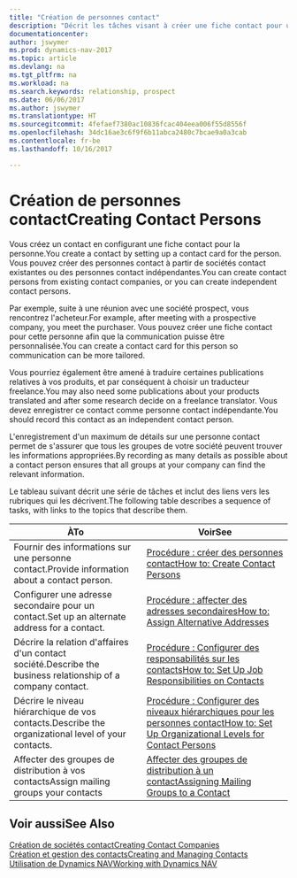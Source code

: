 ```yaml
---
title: "Création de personnes contact"
description: "Décrit les tâches visant à créer une fiche contact pour une personne, par exemple, un prospect ou un fournisseur, afin de définir les relations et personnaliser la communication."
documentationcenter: 
author: jswymer
ms.prod: dynamics-nav-2017
ms.topic: article
ms.devlang: na
ms.tgt_pltfrm: na
ms.workload: na
ms.search.keywords: relationship, prospect
ms.date: 06/06/2017
ms.author: jswymer
ms.translationtype: HT
ms.sourcegitcommit: 4fefaef7380ac10836fcac404eea006f55d8556f
ms.openlocfilehash: 34dc16ae3c6f9f6b11abca2480c7bcae9a0a3cab
ms.contentlocale: fr-be
ms.lasthandoff: 10/16/2017

---
```

# <a name="creating-contact-persons"></a><span data-ttu-id="8dbfe-103">Création de personnes contact</span><span class="sxs-lookup"><span data-stu-id="8dbfe-103">Creating Contact Persons</span></span>
<span data-ttu-id="8dbfe-104">Vous créez un contact en configurant une fiche contact pour la personne.</span><span class="sxs-lookup"><span data-stu-id="8dbfe-104">You create a contact by setting up a contact card for the person.</span></span> <span data-ttu-id="8dbfe-105">Vous pouvez créer des personnes contact à partir de sociétés contact existantes ou des personnes contact indépendantes.</span><span class="sxs-lookup"><span data-stu-id="8dbfe-105">You can create contact persons from existing contact companies, or you can create independent contact persons.</span></span>

<span data-ttu-id="8dbfe-106">Par exemple, suite à une réunion avec une société prospect, vous rencontrez l'acheteur.</span><span class="sxs-lookup"><span data-stu-id="8dbfe-106">For example, after meeting with a prospective company, you meet the purchaser.</span></span> <span data-ttu-id="8dbfe-107">Vous pouvez créer une fiche contact pour cette personne afin que la communication puisse être personnalisée.</span><span class="sxs-lookup"><span data-stu-id="8dbfe-107">You can create a contact card for this person so communication can be more tailored.</span></span>

<span data-ttu-id="8dbfe-108">Vous pourriez également être amené à traduire certaines publications relatives à vos produits, et par conséquent à choisir un traducteur freelance.</span><span class="sxs-lookup"><span data-stu-id="8dbfe-108">You may also need some publications about your products translated and after some research decide on a freelance translator.</span></span> <span data-ttu-id="8dbfe-109">Vous devez enregistrer ce contact comme personne contact indépendante.</span><span class="sxs-lookup"><span data-stu-id="8dbfe-109">You should record this contact as an independent contact person.</span></span>

<span data-ttu-id="8dbfe-110">L'enregistrement d'un maximum de détails sur une personne contact permet de s'assurer que tous les groupes de votre société peuvent trouver les informations appropriées.</span><span class="sxs-lookup"><span data-stu-id="8dbfe-110">By recording as many details as possible about a contact person ensures that all groups at your company can find the relevant information.</span></span>

<span data-ttu-id="8dbfe-111">Le tableau suivant décrit une série de tâches et inclut des liens vers les rubriques qui les décrivent.</span><span class="sxs-lookup"><span data-stu-id="8dbfe-111">The following table describes a sequence of tasks, with links to the topics that describe them.</span></span> 

| <span data-ttu-id="8dbfe-112">À</span><span class="sxs-lookup"><span data-stu-id="8dbfe-112">To</span></span> | <span data-ttu-id="8dbfe-113">Voir</span><span class="sxs-lookup"><span data-stu-id="8dbfe-113">See</span></span> |
| --- | --- |
| <span data-ttu-id="8dbfe-114">Fournir des informations sur une personne contact.</span><span class="sxs-lookup"><span data-stu-id="8dbfe-114">Provide information about a contact person.</span></span> |[<span data-ttu-id="8dbfe-115">Procédure : créer des personnes contact</span><span class="sxs-lookup"><span data-stu-id="8dbfe-115">How to: Create Contact Persons</span></span>](marketing-how-create-contact-persons.md) |
| <span data-ttu-id="8dbfe-116">Configurer une adresse secondaire pour un contact.</span><span class="sxs-lookup"><span data-stu-id="8dbfe-116">Set up an alternate address for a contact.</span></span> |[<span data-ttu-id="8dbfe-117">Procédure : affecter des adresses secondaires</span><span class="sxs-lookup"><span data-stu-id="8dbfe-117">How to: Assign Alternative Addresses</span></span>](marketing-how-assign-alternate-address.md) |
| <span data-ttu-id="8dbfe-118">Décrire la relation d'affaires d'un contact société.</span><span class="sxs-lookup"><span data-stu-id="8dbfe-118">Describe the business relationship of a company contact.</span></span> |[<span data-ttu-id="8dbfe-119">Procédure : Configurer des responsabilités sur les contacts</span><span class="sxs-lookup"><span data-stu-id="8dbfe-119">How to: Set Up Job Responsibilities on Contacts</span></span>](marketing-job-responsibilities.md) |
| <span data-ttu-id="8dbfe-120">Décrire le niveau hiérarchique de vos contacts.</span><span class="sxs-lookup"><span data-stu-id="8dbfe-120">Describe the organizational level of your contacts.</span></span> |[<span data-ttu-id="8dbfe-121">Procédure : Configurer des niveaux hiérarchiques pour les personnes contact</span><span class="sxs-lookup"><span data-stu-id="8dbfe-121">How to: Set Up Organizational Levels for Contact Persons</span></span>](marketing-organizational-levels.md) |
| <span data-ttu-id="8dbfe-122">Affecter des groupes de distribution à vos contacts</span><span class="sxs-lookup"><span data-stu-id="8dbfe-122">Assign mailing groups your contacts</span></span> |[<span data-ttu-id="8dbfe-123">Affecter des groupes de distribution à un contact</span><span class="sxs-lookup"><span data-stu-id="8dbfe-123">Assigning Mailing Groups to a Contact</span></span>](marketing-mailing-groups.md) |

## <a name="see-also"></a><span data-ttu-id="8dbfe-124">Voir aussi</span><span class="sxs-lookup"><span data-stu-id="8dbfe-124">See Also</span></span>
[<span data-ttu-id="8dbfe-125">Création de sociétés contact</span><span class="sxs-lookup"><span data-stu-id="8dbfe-125">Creating Contact Companies</span></span>](marketing-create-contact-companies.md)  
[<span data-ttu-id="8dbfe-126">Création et gestion des contacts</span><span class="sxs-lookup"><span data-stu-id="8dbfe-126">Creating and Managing Contacts</span></span>]()  
[<span data-ttu-id="8dbfe-127">Utilisation de Dynamics NAV</span><span class="sxs-lookup"><span data-stu-id="8dbfe-127">Working with Dynamics NAV</span></span>](ui-work-product.md)

